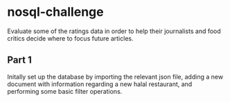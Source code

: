 # nosql-challenge
Evaluate some of the ratings data in order to help their journalists and food critics decide where to focus future articles.

## Part 1
Initally set up the database by importing the relevant json file, adding a new document with information regarding a new halal restaurant, and performing some basic filter operations.
